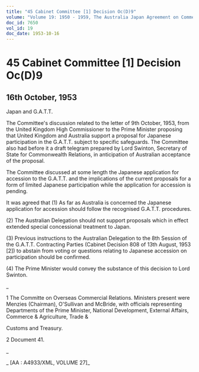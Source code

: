 ```yaml
---
title: "45 Cabinet Committee [1] Decision Oc(D)9"
volume: "Volume 19: 1950 - 1959, The Australia Japan Agreement on Commerce"
doc_id: 7650
vol_id: 19
doc_date: 1953-10-16
---
```


# 45 Cabinet Committee [1] Decision Oc(D)9

## 16th October, 1953

Japan and G.A.T.T.

The Committee's discussion related to the letter of 9th October, 1953, from the United Kingdom High Commissioner to the Prime Minister proposing that United Kingdom and Australia support a proposal for Japanese participation in the G.A.T.T. subject to specific safeguards. The Committee also had before it a draft telegram prepared by Lord Swinton, Secretary of State for Commonwealth Relations, in anticipation of Australian acceptance of the proposal.

The Committee discussed at some length the Japanese application for accession to the G.A.T.T. and the implications of the current proposals for a form of limited Japanese participation while the application for accession is pending.

It was agreed that (1) As far as Australia is concerned the Japanese application for accession should follow the recognised G.A.T.T. procedures.

(2) The Australian Delegation should not support proposals which in effect extended special concessional treatment to Japan.

(3) Previous instructions to the Australian Delegation to the 8th Session of the G.A.T.T. Contracting Parties (Cabinet Decision 808 of 13th August, 1953 [2]) to abstain from voting or questions relating to Japanese accession on participation should be confirmed.

(4) The Prime Minister would convey the substance of this decision to Lord Swinton.

_

1 The Committe on Overseas Commercial Relations. Ministers present were Menzies (Chairman), O'Sullivan and McBride, with officials representing Departments of the Prime Minister, National Development, External Affairs, Commerce &amp; Agriculture, Trade &amp;

Customs and Treasury.

2 Document 41.

_

_ [AA : A4933/XML, VOLUME 27]_
